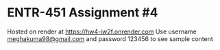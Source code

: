 # ENTR-451 Assignment #4

Hosted on render at https://hw4-iw2f.onrender.com
Use username meghakuma98@gmail.com and password 123456 to see sample content

